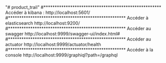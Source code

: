 "# product_trail" 
#*****************************************************
Accéder à kibana :
http://localhost:5601/
#*****************************************************
Accéder à elasticsearch
http://localhost:9200/
#*****************************************************
Accéder au swagger
http://localhost:9999/swagger-ui/index.html#
#*****************************************************
Accéder au actuator
http://localhost:9999/actuator/health
#*****************************************************
Accéder à la console
http://localhost:9999/graphiql?path=/graphql


